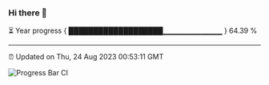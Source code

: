 ### Hi there 👋

⏳ Year progress { ███████████████████▁▁▁▁▁▁▁▁▁▁▁ } 64.39 %

---

⏰ Updated on Thu, 24 Aug 2023 00:53:11 GMT

![Progress Bar CI](https://github.com/JuvenileQ/Progress-Bar-CI/workflows/main/badge.svg)

